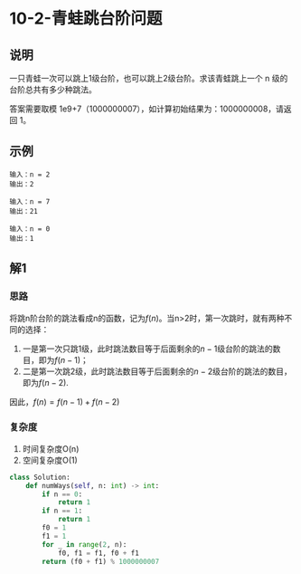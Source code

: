 # 10-2-青蛙跳台阶问题

## 说明
一只青蛙一次可以跳上1级台阶，也可以跳上2级台阶。求该青蛙跳上一个 n 级的台阶总共有多少种跳法。

答案需要取模 1e9+7（1000000007），如计算初始结果为：1000000008，请返回 1。

## 示例

```
输入：n = 2
输出：2

输入：n = 7
输出：21

输入：n = 0
输出：1
```

## 解1

### 思路
将跳n阶台阶的跳法看成n的函数，记为$f(n)$。当n>2时，第一次跳时，就有两种不同的选择：
1. 一是第一次只跳1级，此时跳法数目等于后面剩余的$n-1$级台阶的跳法的数目，即为$f(n-1)$；
2. 二是第一次跳2级，此时跳法数目等于后面剩余的$n-2$级台阶的跳法的数目，即为$f(n-2)$.

因此，$f(n)=f(n-1)+f(n-2)$

### 复杂度
1. 时间复杂度O(n)
2. 空间复杂度O(1)

```python
class Solution:
    def numWays(self, n: int) -> int:
        if n == 0:
            return 1
        if n == 1:
            return 1
        f0 = 1
        f1 = 1
        for _ in range(2, n):
            f0, f1 = f1, f0 + f1
        return (f0 + f1) % 1000000007
```